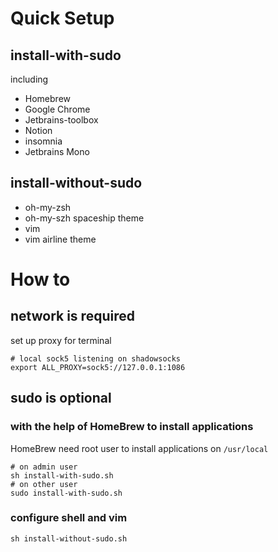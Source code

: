# Quick Setup
## install-with-sudo
including
* Homebrew
* Google Chrome
* Jetbrains-toolbox
* Notion
* insomnia
* Jetbrains Mono

## install-without-sudo
* oh-my-zsh
* oh-my-szh spaceship theme
* vim
* vim airline theme

# How to 
## network is required
set up proxy for terminal
```
# local sock5 listening on shadowsocks
export ALL_PROXY=sock5://127.0.0.1:1086 
```

## sudo is optional
### with the help of HomeBrew to install applications
HomeBrew need root user to install applications on `/usr/local`
```
# on admin user
sh install-with-sudo.sh
# on other user
sudo install-with-sudo.sh
```

### configure shell and vim
```
sh install-without-sudo.sh
```

